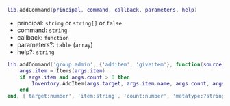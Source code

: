 ```lua
lib.addCommand(principal, command, callback, parameters, help)
```

* principal: `string` or `string[]` or `false`
* command: `string`
* callback: `function`
* parameters?: `table` (`array`)
* help?: `string`

```lua
lib.addCommand('group.admin', {'additem', 'giveitem'}, function(source, args)
    args.item = Items(args.item)
    if args.item and args.count > 0 then
        Inventory.AddItem(args.target, args.item.name, args.count, args.metatype)
    end
end, {'target:number', 'item:string', 'count:number', 'metatype:?string'})
```
